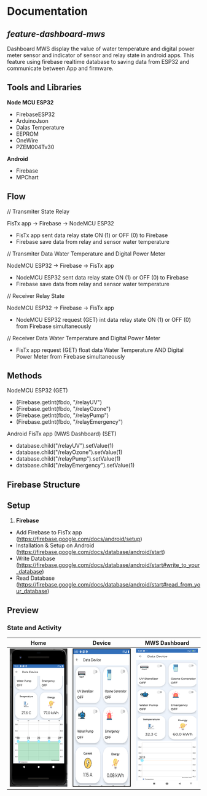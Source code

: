 # **Documentation**

## *feature-dashboard-mws*

Dashboard MWS display the value of water temperature and digital power meter sensor and indicator of sensor and relay state in android apps. This feature using firebase realtime database to saving data from ESP32 and communicate between App and firmware. 

## **Tools and Libraries**

**Node MCU ESP32**
- FirebaseESP32
- ArduinoJson
- Dalas Temperature
- EEPROM
- OneWire
- PZEM004Tv30

**Android**
- Firebase
- MPChart

## **Flow**

// Transmiter State Relay

FisTx app -> Firebase -> NodeMCU ESP32

- FisTx app sent data relay state ON (1) or OFF (0) to Firebase
- Firebase save data from relay and sensor water temperature

// Transmiter Data Water Temperature and Digital Power Meter

NodeMCU ESP32 -> Firebase -> FisTx app

- NodeMCU ESP32 sent data relay state ON (1) or OFF (0) to Firebase
- Firebase save data from relay and sensor water temperature

// Receiver Relay State

NodeMCU ESP32 -> Firebase -> FisTx app

- NodeMCU ESP32 request (GET) int data relay state ON (1) or OFF (0) from Firebase simultaneously

// Receiver Data Water Temperature and Digital Power Meter
- FisTx app request (GET) float data Water Temperature AND Digital Power Meter from Firebase simultaneously

## **Methods**

NodeMCU ESP32 (GET)

- (Firebase.getInt(fbdo, "/relayUV")
- (Firebase.getInt(fbdo, "/relayOzone")
- (Firebase.getInt(fbdo, "/relayPump")
- (Firebase.getInt(fbdo, "/relayEmergency")

Android FisTx app (MWS Dashboard) (SET)

- database.child("/relayUV").setValue(1)
- database.child("/relayOzone").setValue(1)
- database.child("/relayPump").setValue(1)
- database.child("/relayEmergency").setValue(1)

## Firebase Structure


## Setup

1. **Firebase**

- Add Firebase to FisTx app (https://firebase.google.com/docs/android/setup)
- Installation & Setup on Android (https://firebase.google.com/docs/database/android/start)
- Write Database (https://firebase.google.com/docs/database/android/start#write_to_your_database)
- Read Database (https://firebase.google.com/docs/database/android/start#read_from_your_database)


## Preview


### State and Activity
|Home                 |   Device             |   MWS Dashboard      |  
|:------------------:|:----------------------------:|:---------------------:|
| <span align="center"><img width="200px" height="360px" src="preview/data_energy_apps.png"></span> | <span align="center"><img width="200px" height="360px" src="preview/update_display_current.png"></span> | <span align="center"><img width="200px" height="360px" src="preview/mws_dashboard.png"></span> |
